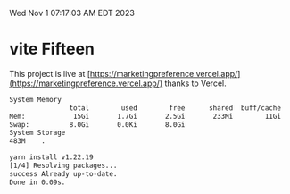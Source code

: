 Wed Nov  1 07:17:03 AM EDT 2023

# vite Fifteen


This project is live at [https://marketingpreference.vercel.app/](https://marketingpreference.vercel.app/) thanks to Vercel.

```bash
System Memory
               total        used        free      shared  buff/cache   available
Mem:            15Gi       1.7Gi       2.5Gi       233Mi        11Gi        12Gi
Swap:          8.0Gi       0.0Ki       8.0Gi
System Storage
483M	.
```
```bash
yarn install v1.22.19
[1/4] Resolving packages...
success Already up-to-date.
Done in 0.09s.
```
